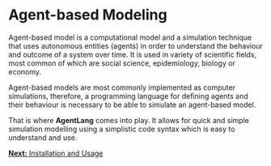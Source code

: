 # Agent-based Modeling

Agent-based model is a computational model and a simulation technique that uses autonomous entities (agents) in order to understand the behaviour and outcome of a system over time. It is used in variety of scientific fields, most common of which are social science, epidemiology, biology or economy.

Agent-based models are most commonly implemented as computer simulations, therefore, a programming language for defining agents and their behaviour is necessary to be able to simulate an agent-based model.

That is where **AgentLang** comes into play. It allows for quick and simple simulation modelling using a simplistic code syntax which is easy to understand and use.

[**Next:** Installation and Usage](/documentation/introduction/installation-and-usage)
